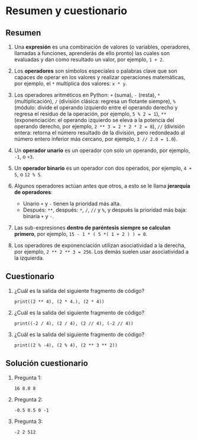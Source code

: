 # Resumen y cuestionario

## Resumen

1. Una **expresión** es una combinación de valores (o variables, operadores, llamadas a funciones, aprenderás de ello pronto) las cuales son evaluadas y dan como resultado un valor, por ejemplo, `1 + 2`.

2. Los **operadores** son símbolos especiales o palabras clave que son capaces de operar en los valores y realizar operaciones matemáticas, por ejemplo, el `*` multiplica dos valores: `x * y`.

3. Los operadores aritméticos en Python: `+` (suma), `-` (resta), `*` (multiplicación), `/` (división clásica: regresa un flotante siempre), `%` (módulo: divide el operando izquierdo entre el operando derecho y regresa el residuo de la operación, por ejemplo, `5 % 2 = 1`), `**` (exponenciación: el operando izquierdo se eleva a la potencia del operando derecho, por ejemplo, `2 ** 3 = 2 * 2 * 2 = 8`), `//` (división entera: retorna el número resultado de la división, pero redondeado al número entero inferior más cercano, por ejemplo, `3 // 2.0 = 1.0`).

4. Un **operador unario** es un operador con solo un operando, por ejemplo, `-1`, o `+3`.

5. Un **operador binario** es un operador con dos operados, por ejemplo, `4 + 5`, o `12 % 5`.

6. Algunos operadores actúan antes que otros, a esto se le llama **jerarquía de operadores**:

    * Unario `+` y `-` tienen la prioridad más alta.
    * Después: `**`, después: `*`, `/`, `//` y `%`, y después la prioridad más baja: binaria `+` y `-`.

7. Las sub-expresiones **dentro de paréntesis siempre se calculan primero**, por ejemplo, `15 - 1 * ( 5 *( 1 + 2 ) ) = 0`.

8. Los operadores de exponenciación utilizan asociatividad a la derecha, por ejemplo, `2 ** 2 ** 3 = 256`. Los demás suelen usar asociatividad a la izquierda.

## Cuestionario

1. ¿Cuál es la salida del siguiente fragmento de código? 

    ```
    print((2 ** 4), (2 * 4.), (2 * 4))
    ```

2. ¿Cuál es la salida del siguiente fragmento de código?

    ```
    print((-2 / 4), (2 / 4), (2 // 4), (-2 // 4))
    ```

3. ¿Cuál es la salida del siguiente fragmento de código?

    ```
    print((2 % -4), (2 % 4), (2 ** 3 ** 2))
    ```

## Solución cuestionario

1. Pregunta 1:

    ```
    16 8.0 8
    ```
2. Pregunta 2:

    ```
    -0.5 0.5 0 -1
    ```
3. Pregunta 3:

    ```
    -2 2 512
    ```
